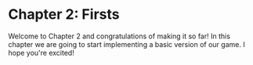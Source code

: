 # Chapter 2: Firsts
Welcome to Chapter 2 and congratulations of making it so far! In this chapter we are going to start implementing a basic version of our game. I hope you're excited!